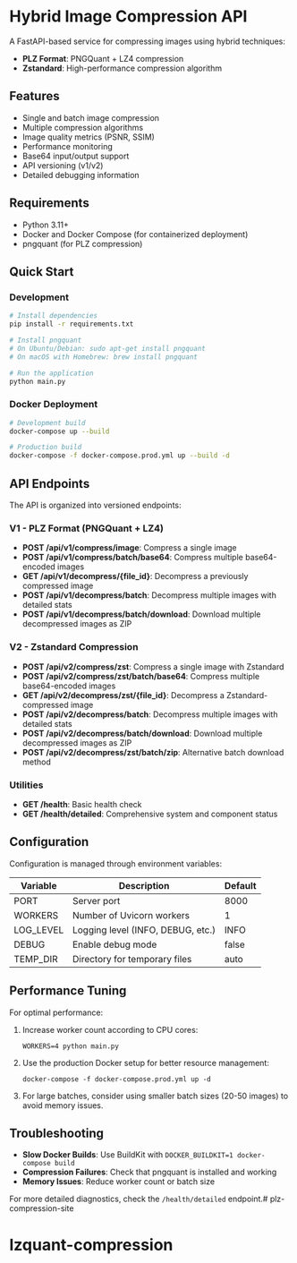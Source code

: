 # Hybrid Image Compression API

A FastAPI-based service for compressing images using hybrid techniques:
- **PLZ Format**: PNGQuant + LZ4 compression
- **Zstandard**: High-performance compression algorithm

## Features

- Single and batch image compression
- Multiple compression algorithms
- Image quality metrics (PSNR, SSIM)
- Performance monitoring
- Base64 input/output support
- API versioning (v1/v2)
- Detailed debugging information

## Requirements

- Python 3.11+
- Docker and Docker Compose (for containerized deployment)
- pngquant (for PLZ compression)

## Quick Start

### Development

```bash
# Install dependencies
pip install -r requirements.txt

# Install pngquant
# On Ubuntu/Debian: sudo apt-get install pngquant
# On macOS with Homebrew: brew install pngquant

# Run the application
python main.py
```

### Docker Deployment

```bash
# Development build
docker-compose up --build

# Production build
docker-compose -f docker-compose.prod.yml up --build -d
```

## API Endpoints

The API is organized into versioned endpoints:

### V1 - PLZ Format (PNGQuant + LZ4)

- **POST /api/v1/compress/image**: Compress a single image
- **POST /api/v1/compress/batch/base64**: Compress multiple base64-encoded images
- **GET /api/v1/decompress/{file_id}**: Decompress a previously compressed image
- **POST /api/v1/decompress/batch**: Decompress multiple images with detailed stats
- **POST /api/v1/decompress/batch/download**: Download multiple decompressed images as ZIP

### V2 - Zstandard Compression

- **POST /api/v2/compress/zst**: Compress a single image with Zstandard
- **POST /api/v2/compress/zst/batch/base64**: Compress multiple base64-encoded images
- **GET /api/v2/decompress/zst/{file_id}**: Decompress a Zstandard-compressed image
- **POST /api/v2/decompress/batch**: Decompress multiple images with detailed stats
- **POST /api/v2/decompress/batch/download**: Download multiple decompressed images as ZIP
- **POST /api/v2/decompress/zst/batch/zip**: Alternative batch download method

### Utilities

- **GET /health**: Basic health check
- **GET /health/detailed**: Comprehensive system and component status

## Configuration

Configuration is managed through environment variables:

| Variable      | Description                                | Default |
|---------------|--------------------------------------------|---------|
| PORT          | Server port                                | 8000    |
| WORKERS       | Number of Uvicorn workers                  | 1       |
| LOG_LEVEL     | Logging level (INFO, DEBUG, etc.)          | INFO    |
| DEBUG         | Enable debug mode                          | false   |
| TEMP_DIR      | Directory for temporary files              | auto    |

## Performance Tuning

For optimal performance:

1. Increase worker count according to CPU cores:
   ```
   WORKERS=4 python main.py
   ```

2. Use the production Docker setup for better resource management:
   ```
   docker-compose -f docker-compose.prod.yml up -d
   ```

3. For large batches, consider using smaller batch sizes (20-50 images) to avoid memory issues.

## Troubleshooting

- **Slow Docker Builds**: Use BuildKit with `DOCKER_BUILDKIT=1 docker-compose build`
- **Compression Failures**: Check that pngquant is installed and working
- **Memory Issues**: Reduce worker count or batch size

For more detailed diagnostics, check the `/health/detailed` endpoint.# plz-compression-site
# lzquant-compression
